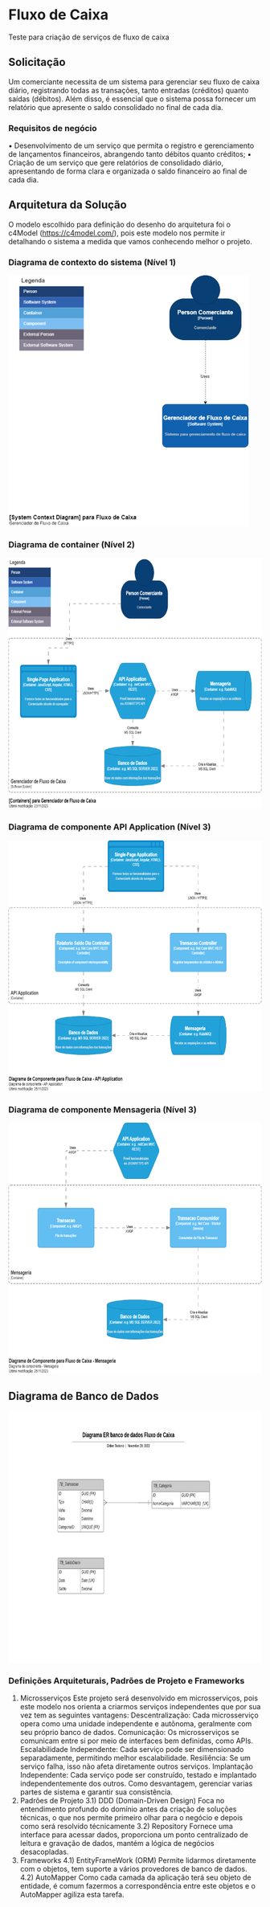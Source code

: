 # Fluxo de Caixa
Teste para criação de serviços de fluxo de caixa

## Solicitação
Um comerciante necessita de um sistema para gerenciar seu fluxo de caixa diário, registrando todas as 
transações, tanto entradas (créditos) quanto saídas (débitos). Além disso, é essencial que o sistema possa 
fornecer um relatório que apresente o saldo consolidado no final de cada dia.

### Requisitos de negócio
▪  Desenvolvimento de um serviço que permita o registro e gerenciamento de lançamentos financeiros, 
abrangendo tanto débitos quanto créditos;
▪ Criação de um serviço que gere relatórios de consolidado diário, apresentando de forma clara e 
organizada o saldo financeiro ao final de cada dia.


## Arquitetura da Solução
O modelo escolhido para definição do desenho do arquitetura foi o c4Model (https://c4model.com/), pois este modelo nos permite ir detalhando o sistema a medida que vamos conhecendo melhor o projeto.

### Diagrama de contexto do sistema (Nível 1)
<img src="Documentacao\01.Diagrama de contexto do sistema.png" alt="Diagrama de contexto" with="400px" height="500px">

### Diagrama de container (Nível 2)
<img src="Documentacao\02.Conteiner.png" alt="Diagrama de container" with="400px" height="500px">

### Diagrama de componente API Application (Nível 3)
<img src="Documentacao\03.ComponenteAPIApplication.png" alt="Componente API Apllication" with="400px" height="500px">

### Diagrama de componente Mensageria (Nível 3)
<img src="Documentacao\04.ComponenteMensageria.png" alt="Componente Mensageria" with="400px" height="500px">

## Diagrama de Banco de Dados
<img src="Documentacao\Diagrama ER de banco de dados Fluxo de Caixa.jpeg" alt="Diagrama de Banco de Dados" with="400px" height="500px">

### Definições Arquiteturais, Padrões de Projeto e Frameworks
1) Microsserviços
    Este projeto será desenvolvido em microsserviços, pois este modelo nos orienta a criarmos serviços independentes que por sua vez tem as seguintes vantagens:
    Descentralização: Cada microsserviço opera como uma unidade independente e autônoma, geralmente com seu próprio banco de dados.
    Comunicação: Os microsserviços se comunicam entre si por meio de interfaces bem definidas, como APIs.
    Escalabilidade Independente: Cada serviço pode ser dimensionado separadamente, permitindo melhor escalabilidade.
    Resiliência: Se um serviço falha, isso não afeta diretamente outros serviços.
    Implantação Independente: Cada serviço pode ser construído, testado e implantado independentemente dos outros.
    Como desvantagem, gerenciar varias partes de sistema e garantir sua consistência.
3) Padrões de Projeto
    3.1) DDD (Domain-Driven Design)
      Foca no entendimento profundo do domínio antes da criação de soluções técnicas, o que nos permite primeiro olhar para o negócio e depois como será resolvido técnicamente
    3.2) Repository
       Fornece uma interface para acessar dados, proporciona um ponto centralizado de leitura e gravação de dados, mantém a lógica de negócios desacopladas.     
4) Frameworks
     4.1) EntityFrameWork (ORM)
       Permite lidarmos diretamente com o objetos, tem suporte a vários provedores de banco de dados. 
    4.2) AutoMapper
       Como cada camada da aplicação terá seu objeto de entidade, é comum fazermos a correspondência entre este objetos e o AutoMapper agiliza esta tarefa.







